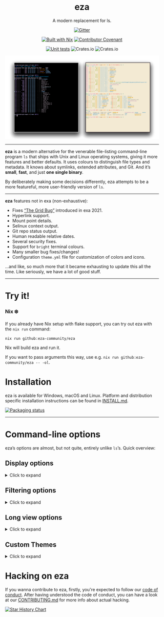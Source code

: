 <!--
SPDX-FileCopyrightText: 2023-2024 Christina Sørensen
SPDX-FileContributor: Christina Sørensen

SPDX-License-Identifier: EUPL-1.2
-->
<div align="center">

# eza

A modern replacement for ls.

<a href="https://matrix.to/#/#eza-community:gitter.im"><img alt="Gitter" src="https://img.shields.io/gitter/room/eza-community/eza?logo=element&link=https%3A%2F%2Fapp.gitter.im%2F%23%2Froom%2F%23eza%3Agitter.im&link=Gitter%20matrix%20room%20for%20Eza" width=200></a>

[![Built with Nix](https://img.shields.io/badge/Built_With-Nix-5277C3.svg?logo=nixos&labelColor=73C3D5)](https://nixos.org)
[![Contributor Covenant](https://img.shields.io/badge/Contributor%20Covenant-2.1-4baaaa.svg)](CODE_OF_CONDUCT.md)

[![Unit tests](https://github.com/eza-community/eza/actions/workflows/unit-tests.yml/badge.svg)](https://github.com/eza-community/eza/actions/workflows/unit-tests.yml)
![Crates.io](https://img.shields.io/crates/v/eza?link=https%3A%2F%2Fcrates.io%2Fcrates%2Feza)
![Crates.io](https://img.shields.io/crates/l/eza?link=https%3A%2F%2Fgithub.com%2Feza-community%2Feza%2Fblob%2Fmain%2FLICENCE)

</div>

![eza demo gif](docs/images/screenshots.png)

---

**eza** is a modern alternative for the venerable file-listing command-line program `ls` that ships with Unix and Linux operating systems, giving it more features and better defaults.
It uses colours to distinguish file types and metadata.
It knows about symlinks, extended attributes, and Git.
And it’s **small**, **fast**, and just **one single binary**.

By deliberately making some decisions differently, eza attempts to be a more featureful, more user-friendly version of `ls`.

---

**eza** features not in exa (non-exhaustive):

- Fixes [“The Grid Bug”](https://github.com/eza-community/eza/issues/66#issuecomment-1656758327) introduced in exa 2021.
- Hyperlink support.
- Mount point details.
- Selinux context output.
- Git repo status output.
- Human readable relative dates.
- Several security fixes.
- Support for `bright` terminal colours.
- Many smaller bug fixes/changes!
- Configuration `theme.yml` file for customization of colors and icons.

...and like, so much more that it became exhausting to update this all the time.
Like seriously, we have a lot of good stuff.

---

<a id="try-it">
<h1>Try it!</h1>
</a>

### Nix ❄️

If you already have Nix setup with flake support, you can try out eza with the `nix run` command:

    nix run github:eza-community/eza

Nix will build eza and run it.

If you want to pass arguments this way, use e.g. `nix run github:eza-community/eza -- -ol`.

# Installation

eza is available for Windows, macOS and Linux. Platform and distribution
specific installation instructions can be found in [INSTALL.md](INSTALL.md).

[![Packaging status](https://repology.org/badge/vertical-allrepos/eza.svg?columns=3)](https://repology.org/project/eza/versions)

---

<a id="options">
<h1>Command-line options</h1>
</a>

eza’s options are almost, but not quite, entirely unlike `ls`’s. Quick overview:

## Display options

<details>
<summary>Click to expand</summary>

- **-1**, **--oneline**: display one entry per line
- **-G**, **--grid**: display entries as a grid (default)
- **-l**, **--long**: display extended details and attributes
- **-R**, **--recurse**: recurse into directories
- **-T**, **--tree**: recurse into directories as a tree
- **-x**, **--across**: sort the grid across, rather than downwards
- **-F**, **--classify=(when)**: display type indicator by file names (always, auto, never)
- **--colo[u]r=(when)**: when to use terminal colours (always, auto, never)
- **--colo[u]r-scale=(field)**: highlight levels of `field` distinctly(all, age, size)
- **--color-scale-mode=(mode)**: use gradient or fixed colors in --color-scale. valid options are `fixed` or `gradient`
- **--icons=(when)**: when to display icons (always, auto, never)
- **--hyperlink**: display entries as hyperlinks
- **--absolute=(mode)**: display entries with their absolute path (on, follow, off)
- **-w**, **--width=(columns)**: set screen width in columns

</details>

## Filtering options

<details>
<summary>Click to expand</summary>

- **-a**, **--all**: show hidden and 'dot' files
- **-d**, **--list-dirs**: list directories like regular files
- **-L**, **--level=(depth)**: limit the depth of recursion
- **-r**, **--reverse**: reverse the sort order
- **-s**, **--sort=(field)**: which field to sort by
- **--group-directories-first**: list directories before other files
- **--group-directories-last**: list directories after other files
- **-D**, **--only-dirs**: list only directories
- **-f**, **--only-files**: list only files
- **--no-symlinks**: don't show symbolic links
- **--show-symlinks**: explicitly show links (with `--only-dirs`, `--only-files`, to show symlinks that match the filter)
- **--git-ignore**: ignore files mentioned in `.gitignore`
- **-I**, **--ignore-glob=(globs)**: glob patterns (pipe-separated) of files to ignore

Pass the `--all` option twice to also show the `.` and `..` directories.

</details>

## Long view options

<details>
<summary>Click to expand</summary>

These options are available when running with `--long` (`-l`):

- **-b**, **--binary**: list file sizes with binary prefixes
- **-B**, **--bytes**: list file sizes in bytes, without any prefixes
- **-g**, **--group**: list each file’s group
- **-h**, **--header**: add a header row to each column
- **-H**, **--links**: list each file’s number of hard links
- **-i**, **--inode**: list each file’s inode number
- **-m**, **--modified**: use the modified timestamp field
- **-M**, **--mounts**: Show mount details (Linux and MacOS only).
- **-S**, **--blocksize**: show size of allocated file system blocks
- **-t**, **--time=(field)**: which timestamp field to use
- **-u**, **--accessed**: use the accessed timestamp field
- **-U**, **--created**: use the created timestamp field
- **-X**, **--dereference**: dereference symlinks for file information
- **-Z**, **--context**: list each file’s security context
- **-@**, **--extended**: list each file’s extended attributes and sizes
- **--changed**: use the changed timestamp field
- **--git**: list each file’s Git status, if tracked or ignored
- **--git-repos**: list each directory’s Git status, if tracked
- **--git-repos-no-status**: list whether a directory is a Git repository, but not its status (faster)
- **--no-git**: suppress Git status (always overrides `--git`, `--git-repos`, `--git-repos-no-status`)
- **--time-style**: how to format timestamps. valid timestamp styles are ‘`default`’, ‘`iso`’, ‘`long-iso`’, ‘`full-iso`’, ‘`relative`’, or a custom style ‘`+<FORMAT>`’ (E.g., ‘`+%Y-%m-%d %H:%M`’ => ‘`2023-09-30 13:00`’. For more specifications on the format string, see the _`eza(1)` manual page_ and [chrono documentation](https://docs.rs/chrono/latest/chrono/format/strftime/index.html).).
- **--total-size**: show recursive directory size
- **--no-permissions**: suppress the permissions field
- **-o**, **--octal-permissions**: list each file's permission in octal format
- **--no-filesize**: suppress the filesize field
- **--no-user**: suppress the user field
- **--no-time**: suppress the time field
- **--stdin**: read file names from stdin

Some of the options accept parameters:

- Valid **--colo\[u\]r** options are **always**, **automatic** (or **auto** for short), and **never**.
- Valid sort fields are **accessed**, **changed**, **created**, **extension**, **Extension**, **inode**, **modified**, **name**, **Name**, **size**, **type**, and **none**. Fields starting with a capital letter sort uppercase before lowercase. The modified field has the aliases **date**, **time**, and **newest**, while its reverse has the aliases **age** and **oldest**.
- Valid time fields are **modified**, **changed**, **accessed**, and **created**.
- Valid time styles are **default**, **iso**, **long-iso**, **full-iso**, and **relative**.



See the `man` pages for further documentation of usage. They are available
- online [in the repo](https://github.com/eza-community/eza/tree/main/man)
- in your terminal via `man eza`, as of version [`[0.18.13] - 2024-04-25`](https://github.com/eza-community/eza/blob/main/CHANGELOG.md#01813---2024-04-25)
</details>


## Custom Themes
<details>
<summary>Click to expand</summary>

**Eza** has recently added support for a `theme.yml` file, where you can specify all of the existing theme-ing options
available for the `LS_COLORS` and `EXA_COLORS` environment variables, as well as the option to specify different icons
for different file types and extensions. Any existing environment variables set will continue to work and will take
precedence for backwards compatibility.

#### **New** Pre-made themes
Check out the themes available in the official [eza-themes](https://github.com/eza-community/eza-themes) repository, or contribute your own.

An example theme file is available in `docs/theme.yml`, and needs to either be placed in a directory specified by the 
environment variable `EZA_CONFIG_DIR`, or will looked for by default in `$XDG_CONFIG_HOME/eza`.

Full details are available on the [man page](https://github.com/eza-community/eza/tree/main/man/eza_colors-explanation.5.md) and an example theme file is included [here](https://github.com/eza-community/eza/tree/main/docs/theme.yml)

</details>


# Hacking on eza

If you wanna contribute to eza, firstly, you're expected to follow our 
[code of conduct](https://github.com/eza-community/eza/blob/main/CODE_OF_CONDUCT.md). 
After having understood the code of conduct, you can have a look at our
[CONTRIBUTING.md](https://github.com/eza-community/eza/blob/main/CONTRIBUTING.md) 
for more info about actual hacking.

[![Star History Chart](https://api.star-history.com/svg?repos=eza-community/eza&type=Date)](https://star-history.com/#eza-community/eza&Date)
